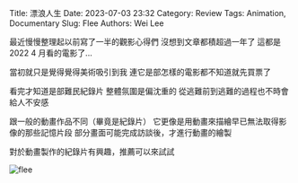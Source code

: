 Title: 漂浪人生
Date: 2023-07-03 23:32
Category: Review
Tags: Animation, Documentary
Slug: Flee
Authors: Wei Lee

最近慢慢整理起以前寫了一半的觀影心得們
沒想到文章都積超過一年了
這都是 2022 4 月看的電影了...

<!--more-->

當初就只是覺得覺得美術吸引到我
連它是部怎樣的電影都不知道就先買票了

看完才知道是部難民紀錄片
整體氛圍是偏沈重的
從逃難前到逃難的過程也不時會給人不安感

跟一般的動畫作品不同（畢竟是紀錄片）
它更像是用動畫來描繪早已無法取得影像的那些記憶片段
部分畫面可能完成訪談後，才進行動畫的繪製

對於動畫製作的紀錄片有興趣，推薦可以來試試

![flee](/images/post-images/2023-flee/flee.jpeg)

